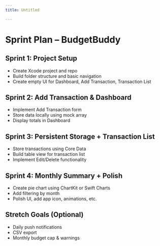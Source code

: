 ```yaml
---
title: Untitled

---
```


# Sprint Plan – BudgetBuddy

## Sprint 1: Project Setup
- Create Xcode project and repo
- Build folder structure and basic navigation
- Create empty UI for Dashboard, Add Transaction, Transaction List

## Sprint 2: Add Transaction & Dashboard
- Implement Add Transaction form
- Store data locally using mock array
- Display totals in Dashboard

## Sprint 3: Persistent Storage + Transaction List
- Store transactions using Core Data
- Build table view for transaction list
- Implement Edit/Delete functionality

## Sprint 4: Monthly Summary + Polish
- Create pie chart using ChartKit or Swift Charts
- Add filtering by month
- Polish UI, add app icon, animations, etc.

## Stretch Goals (Optional)
- Daily push notifications
- CSV export
- Monthly budget cap & warnings